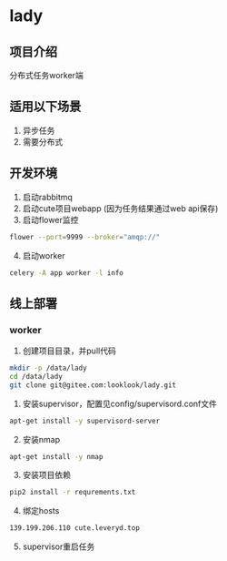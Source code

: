 # lady

## 项目介绍
分布式任务worker端

## 适用以下场景
1. 异步任务
2. 需要分布式

## 开发环境
1. 启动rabbitmq
2. 启动cute项目webapp (因为任务结果通过web api保存)
3. 启动flower监控
```bash
flower --port=9999 --broker="amqp://"
```
4. 启动worker
```bash
celery -A app worker -l info
```

## 线上部署
### worker
1. 创建项目目录，并pull代码
```bash
mkdir -p /data/lady
cd /data/lady
git clone git@gitee.com:looklook/lady.git
```
1. 安装supervisor，配置见config/supervisord.conf文件
```bash
apt-get install -y supervisord-server
```
2. 安装nmap
```bash
apt-get install -y nmap
```
3. 安装项目依赖
```bash
pip2 install -r requrements.txt
```
4. 绑定hosts
```bash
139.199.206.110 cute.leveryd.top
```
5. supervisor重启任务